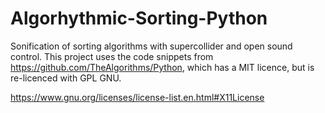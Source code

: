 # Algorhythmic-Sorting-Python

Sonification of sorting algorithms with supercollider and open sound control. 
This project uses the code snippets from https://github.com/TheAlgorithms/Python, which has a MIT licence, but is re-licenced with GPL GNU. 

https://www.gnu.org/licenses/license-list.en.html#X11License 



